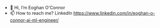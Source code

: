 - 👋 Hi, I’m Eoghan O'Connor
- 📫 How to reach me? LinkedIn https://www.linkedin.com/in/eoghan-o-connor-ai-ml-engineer/
<!---
EoghanOConnor/EoghanOConnor is a ✨ s repository because its `README.md` (this file) appears on your GitHub profile.
You can click the Preview link to take a look at your changes.
--->
